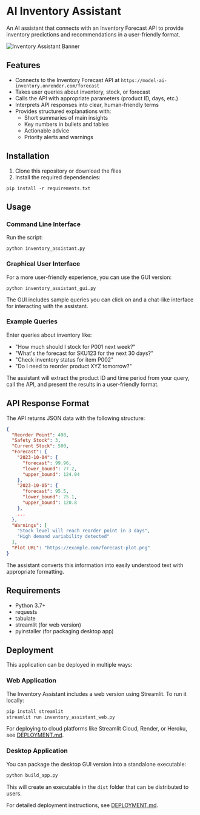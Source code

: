 # AI Inventory Assistant

An AI assistant that connects with an Inventory Forecast API to provide inventory predictions and recommendations in a user-friendly format.

![Inventory Assistant Banner](https://via.placeholder.com/800x200?text=Inventory+Assistant)

## Features

- Connects to the Inventory Forecast API at `https://model-ai-inventory.onrender.com/forecast`
- Takes user queries about inventory, stock, or forecast
- Calls the API with appropriate parameters (product ID, days, etc.)
- Interprets API responses into clear, human-friendly terms
- Provides structured explanations with:
  - Short summaries of main insights
  - Key numbers in bullets and tables
  - Actionable advice
  - Priority alerts and warnings

## Installation

1. Clone this repository or download the files
2. Install the required dependencies:

```
pip install -r requirements.txt
```

## Usage

### Command Line Interface

Run the script:

```
python inventory_assistant.py
```

### Graphical User Interface

For a more user-friendly experience, you can use the GUI version:

```
python inventory_assistant_gui.py
```

The GUI includes sample queries you can click on and a chat-like interface for interacting with the assistant.

### Example Queries

Enter queries about inventory like:

- "How much should I stock for P001 next week?"
- "What's the forecast for SKU123 for the next 30 days?"
- "Check inventory status for item P002"
- "Do I need to reorder product XYZ tomorrow?"

The assistant will extract the product ID and time period from your query, call the API, and present the results in a user-friendly format.

## API Response Format

The API returns JSON data with the following structure:

```json
{
  "Reorder Point": 498,
  "Safety Stock": 3,
  "Current Stock": 500,
  "Forecast": {
    "2023-10-04": {
      "forecast": 99.96,
      "lower_bound": 77.2,
      "upper_bound": 124.04
    },
    "2023-10-05": {
      "forecast": 95.5,
      "lower_bound": 75.1,
      "upper_bound": 120.8
    },
    ...
  },
  "Warnings": [
    "Stock level will reach reorder point in 3 days",
    "High demand variability detected"
  ],
  "Plot URL": "https://example.com/forecast-plot.png"
}
```

The assistant converts this information into easily understood text with appropriate formatting.

## Requirements

- Python 3.7+
- requests
- tabulate
- streamlit (for web version)
- pyinstaller (for packaging desktop app)

## Deployment

This application can be deployed in multiple ways:

### Web Application

The Inventory Assistant includes a web version using Streamlit. To run it locally:

```bash
pip install streamlit
streamlit run inventory_assistant_web.py
```

For deploying to cloud platforms like Streamlit Cloud, Render, or Heroku, see [DEPLOYMENT.md](DEPLOYMENT.md).

### Desktop Application

You can package the desktop GUI version into a standalone executable:

```bash
python build_app.py
```

This will create an executable in the `dist` folder that can be distributed to users.

For detailed deployment instructions, see [DEPLOYMENT.md](DEPLOYMENT.md).